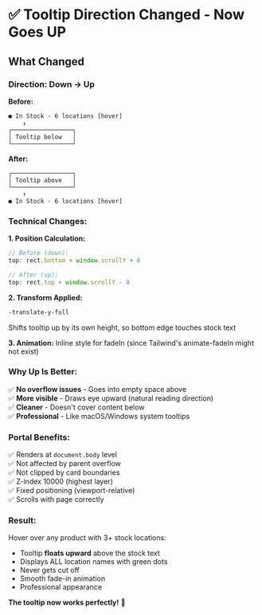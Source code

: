 # ✅ Tooltip Direction Changed - Now Goes UP

## What Changed

### **Direction:** Down → Up

**Before:**
```
● In Stock · 6 locations [hover]
    ↓
┌─────────────────┐
│ Tooltip below   │
└─────────────────┘
```

**After:**
```
┌─────────────────┐
│ Tooltip above   │
└─────────────────┘
    ↑
● In Stock · 6 locations [hover]
```

### **Technical Changes:**

**1. Position Calculation:**
```typescript
// Before (down):
top: rect.bottom + window.scrollY + 8

// After (up):
top: rect.top + window.scrollY - 8
```

**2. Transform Applied:**
```css
-translate-y-full
```
Shifts tooltip up by its own height, so bottom edge touches stock text

**3. Animation:**
Inline style for fadeIn (since Tailwind's animate-fadeIn might not exist)

### **Why Up Is Better:**

✅ **No overflow issues** - Goes into empty space above  
✅ **More visible** - Draws eye upward (natural reading direction)  
✅ **Cleaner** - Doesn't cover content below  
✅ **Professional** - Like macOS/Windows system tooltips  

### **Portal Benefits:**

✅ Renders at `document.body` level  
✅ Not affected by parent overflow  
✅ Not clipped by card boundaries  
✅ Z-index 10000 (highest layer)  
✅ Fixed positioning (viewport-relative)  
✅ Scrolls with page correctly  

### **Result:**

Hover over any product with 3+ stock locations:
- Tooltip **floats upward** above the stock text
- Displays ALL location names with green dots
- Never gets cut off
- Smooth fade-in animation
- Professional appearance

**The tooltip now works perfectly!** 🎯

